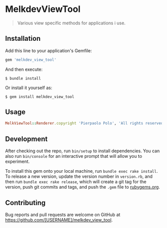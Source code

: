 # MelkdevViewTool

> Various view specific methods for applications i use.

## Installation

Add this line to your application's Gemfile:

```ruby
gem 'melkdev_view_tool'
```

And then execute:

    $ bundle install

Or install it yourself as:

    $ gem install melkdev_view_tool

## Usage

```ruby
MelkViewTool::Renderer.copyright 'Pierpaolo Polo', 'All rights reserved'
```

## Development

After checking out the repo, run `bin/setup` to install dependencies. You can also run `bin/console` for an interactive prompt that will allow you to experiment.

To install this gem onto your local machine, run `bundle exec rake install`. To release a new version, update the version number in `version.rb`, and then run `bundle exec rake release`, which will create a git tag for the version, push git commits and tags, and push the `.gem` file to [rubygems.org](https://rubygems.org).

## Contributing

Bug reports and pull requests are welcome on GitHub at https://github.com/[USERNAME]/melkdev_view_tool.

